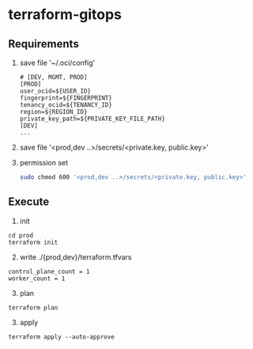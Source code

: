 # terraform-gitops

## Requirements

1. save file '~/.oci/config'
    ```
    # [DEV, MGMT, PROD]
    [PROD]
    user_ocid=${USER_ID}
    fingerprint=${FINGERPRINT}
    tenancy_ocid=${TENANCY_ID}
    region=${REGION_ID}
    private_key_path=${PRIVATE_KEY_FILE_PATH}
    [DEV]
    ...
    ```

2. save file '<prod,dev ..>/secrets/<private.key, public.key>'
3. permission set 
   ```bash
   sudo chmod 600 '<prod,dev ..>/secrets/<private.key, public.key>'
   ```
## Execute
1. init
```shell
cd prod
terraform init
```
2. write ./{prod,dev}/terraform.tfvars
```text
control_plane_count = 1
worker_count = 1
```
3. plan
```shell
terraform plan
```
3. apply
```shell
terraform apply --auto-approve
```